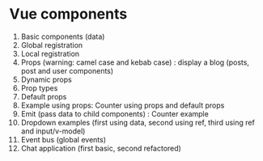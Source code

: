 # Vue components

1. Basic components (data)
2. Global registration
3. Local registration
4. Props (warning: camel case and kebab case) : display a blog (posts, post and user components)
5. Dynamic props
6. Prop types
7. Default props
8. Example using props: Counter using props and default props
9. Emit (pass data to child components) : Counter example
10. Dropdown examples (first using data, second using ref, third using ref and input/v-model)
11. Event bus (global events)
12. Chat application (first basic, second refactored)

